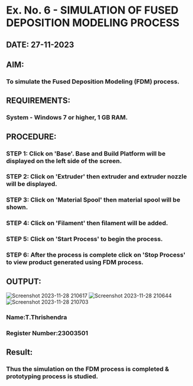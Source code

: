 # Ex. No. 6 - SIMULATION OF FUSED DEPOSITION MODELING PROCESS

## DATE: 27-11-2023
## AIM:
### To simulate the Fused Deposition Modeling (FDM) process.

## REQUIREMENTS:
### System - Windows 7 or higher, 1 GB RAM.

## PROCEDURE:
### STEP 1: Click on 'Base'. Base and Build Platform will be displayed on the left side of the screen.
### STEP 2: Click on 'Extruder' then extruder and extruder nozzle will be displayed.
### STEP 3: Click on 'Material Spool' then material spool will be shown.
### STEP 4: Click on 'Filament' then filament will be added.
### STEP 5: Click on 'Start Process' to begin the process.
### STEP 6: After the process is complete click on 'Stop Process' to view product generated using FDM process.

## OUTPUT:
![Screenshot 2023-11-28 210617](https://github.com/Thrishendra/Ex.-No---6.-SIMULATION-OF-FUSED-DEPOSITION-MODELING-PROCESS/assets/145742464/520dbf03-57ef-4760-9b87-64ab5ae9bef5)
![Screenshot 2023-11-28 210644](https://github.com/Thrishendra/Ex.-No---6.-SIMULATION-OF-FUSED-DEPOSITION-MODELING-PROCESS/assets/145742464/acf22477-b717-4b88-a8a7-3e1783077acd)
![Screenshot 2023-11-28 210703](https://github.com/Thrishendra/Ex.-No---6.-SIMULATION-OF-FUSED-DEPOSITION-MODELING-PROCESS/assets/145742464/7edc418f-9665-4651-b15e-4bef65fbdc89)



### Name:T.Thrishendra
### Register Number:23003501

## Result:
### Thus the simulation on the FDM process is completed & prototyping process is studied.
